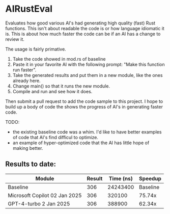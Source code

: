# AIRustEval
Evaluates how good various AI's had generating high quality (fast) Rust functions. This
isn't about readable the code is or how language idiomatic it is. This is about how
much faster the code can be if an AI has a change to review it.

The usage is fairly primative.
1. Take the code showed in mod.rs of baseline
2. Paste it in your favorite AI with the following prompt: "Make this function run faster".
3. Take the generated results and put them in a new module, like the ones already here.
4. Change main() so that it runs the new module.
5. Compile and run and see how it does.

Then submit a pull request to add the code sample to this project.
I hope to build up a body of code the shows the progress of AI's in generating faster code.

TODO:
- the existing baseline code was a whim. I'd like to have better examples of code
that AI's find difficul to optimize.
- an example of hyper-optimized code that the AI has little hope of making better. 

## Results to date:

| Module                        | Result | Time (ns) | Speedup  |
|-------------------------------|--------|-----------|----------|
| Baseline                      | 306    | 24243400  | Baseline |
| Microsoft Copilot 02 Jan 2025 | 306    | 320100    | 75.74x   |
| GPT-4-turbo 2 Jan 2025        | 306    | 388900    | 62.34x   |

